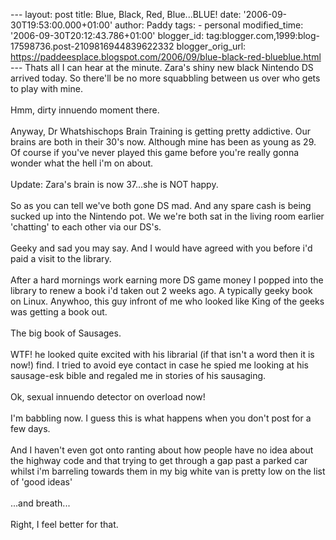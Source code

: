 \-\-- layout: post title: Blue, Black, Red, Blue\...BLUE! date:
\'2006-09-30T19:53:00.000+01:00\' author: Paddy tags: - personal
modified\_time: \'2006-09-30T20:12:43.786+01:00\' blogger\_id:
tag:blogger.com,1999:blog-17598736.post-2109816944839622332
blogger\_orig\_url:
https://paddeesplace.blogspot.com/2006/09/blue-black-red-blueblue.html
\-\-- Thats all I can hear at the minute. Zara\'s shiny new black
Nintendo DS arrived today. So there\'ll be no more squabbling between us
over who gets to play with mine.\
\
Hmm, dirty innuendo moment there.\
\
Anyway, Dr Whatshischops Brain Training is getting pretty addictive. Our
brains are both in their 30\'s now. Although mine has been as young as
29. Of course if you\'ve never played this game before you\'re really
gonna wonder what the hell i\'m on about.\
\
Update: Zara\'s brain is now 37\...she is NOT happy.\
\
So as you can tell we\'ve both gone DS mad. And any spare cash is being
sucked up into the Nintendo pot. We we\'re both sat in the living room
earlier \'chatting\' to each other via our DS\'s.\
\
Geeky and sad you may say. And I would have agreed with you before i\'d
paid a visit to the library.\
\
After a hard mornings work earning more DS game money I popped into the
library to renew a book i\'d taken out 2 weeks ago. A typically geeky
book on Linux. Anywhoo, this guy infront of me who looked like King of
the geeks was getting a book out.\
\
The big book of Sausages.\
\
WTF! he looked quite excited with his librarial (if that isn\'t a word
then it is now!) find. I tried to avoid eye contact in case he spied me
looking at his sausage-esk bible and regaled me in stories of his
sausaging.\
\
Ok, sexual innuendo detector on overload now!\
\
I\'m babbling now. I guess this is what happens when you don\'t post for
a few days.\
\
And I haven\'t even got onto ranting about how people have no idea about
the highway code and that trying to get through a gap past a parked car
whilst i\'m barreling towards them in my big white van is pretty low on
the list of \'good ideas\'\
\
\...and breath\...\
\
Right, I feel better for that.
